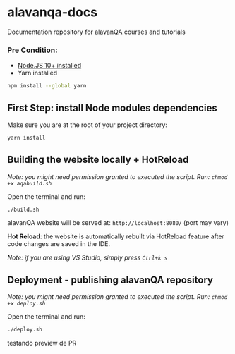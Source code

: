 # alavanqa-docs
Documentation repository for alavanQA courses and tutorials

### Pre Condition: 
- [Node.JS 10+ installed](https://nodejs.org/en/download/)
- Yarn installed
```bash
npm install --global yarn
```  


## First Step: install Node modules dependencies

Make sure you are at the root of your project directory:
```bash
yarn install
```

## Building the website locally + HotReload

_Note: you might need permission granted to executed the script. Run: `chmod +x aqabuild.sh`_

Open the terminal and run: 

```bash
./build.sh
```

alavanQA website will be served at: `http://localhost:8080/` (port may vary)

**Hot Reload**: the website is automatically rebuilt via HotReload feature after code changes are saved in the IDE.

_Note: if you are using VS Studio, simply press `Ctrl+k s`_


## Deployment - publishing alavanQA repository

_Note: you might need permission granted to executed the script. Run: `chmod +x deploy.sh`_

Open the terminal and run:

```bash
./deploy.sh
```

testando preview de PR